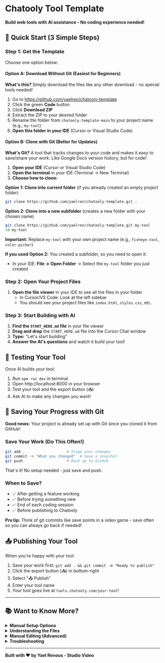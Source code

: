 # Chatooly Tool Template

**Build web tools with AI assistance - No coding experience needed!**

## 🚀 Quick Start (3 Simple Steps)

### Step 1: Get the Template

Choose one option below:

#### Option A: Download Without Git (Easiest for Beginners)
**What's this?** Simply download the files like any other download - no special tools needed!

1. Go to https://github.com/yaelren/chatooly-template
2. Click the green **Code** button
3. Click **Download ZIP**
4. Extract the ZIP to your desired folder
5. Rename the folder from `chatooly-template-main` to your project name (e.g., `my-tool`)
6. **Open this folder in your IDE** (Cursor or Visual Studio Code)

#### Option B: Clone with Git (Better for Updates)
**What's Git?** A tool that tracks changes to your code and makes it easy to save/share your work. Like Google Docs version history, but for code!

1. **Open your IDE** (Cursor or Visual Studio Code)
2. **Open the terminal** in your IDE (Terminal → New Terminal)
3. **Choose how to clone:**

**Option 1: Clone into current folder** (if you already created an empty project folder)
```bash
git clone https://github.com/yaelren/chatooly-template.git .
```

**Option 2: Clone into a new subfolder** (creates a new folder with your chosen name)
```bash
git clone https://github.com/yaelren/chatooly-template.git my-tool
cd my-tool
```
**Important:** Replace `my-tool` with your own project name (e.g., `fisheye-tool`, `color-picker`)

**If you used Option 2:** You created a subfolder, so you need to open it:
- In your IDE: **File → Open Folder** → Select the `my-tool` folder you just created

### Step 2: Open Your Project Files

1. **Open the file viewer** in your IDE to see all the files in your folder
   - In Cursor/VS Code: Look at the left sidebar
   - You should see your project files like `index.html`, `styles.css`, etc.

### Step 3: Start Building with AI

1. **Find the `START_HERE.md` file** in your file viewer
2. **Drag and drop** the `START_HERE.md` file into the Cursor Chat window
3. **Type:** "Let's start building" 
4. **Answer the AI's questions** and watch it build your tool!

## 🎨 Testing Your Tool

Once AI builds your tool:
1. Run `npm run dev` in terminal
2. Open http://localhost:8000 in your browser
3. Test your tool and the export button (📥)
4. Ask AI to make any changes you want!

## 💾 Saving Your Progress with Git

**Good news:** Your project is already set up with Git since you cloned it from GitHub!

### Save Your Work (Do This Often!)
```bash
git add .                   # Stage your changes
git commit -m "What you changed"  # Save a snapshot
git push                    # Back up to GitHub
```

That's it! No setup needed - just save and push.

### When to Save?
- ✅ After getting a feature working
- ✅ Before trying something new
- ✅ End of each coding session
- ✅ Before publishing to Chatooly

**Pro tip:** Think of git commits like save points in a video game - save often so you can always go back if needed!

## 📤 Publishing Your Tool

When you're happy with your tool:
1. Save your work first: `git add . && git commit -m "Ready to publish"`
2. Click the export button (📥) in bottom-right
3. Select "📤 Publish"
4. Enter your tool name
5. Your tool goes live at `tools.chatooly.com/your-tool`!

---

## 📚 Want to Know More?

<details>
<summary><b>Manual Setup Options</b></summary>

### Alternative ways to start the server:

**Python:**
```bash
python3 -m http.server 8000
```

**Node.js:**
```bash
npm install -g http-server
http-server -p 8000
```

**VS Code Live Server:**
1. Install "Live Server" extension
2. Right-click on `index.html`
3. Select "Open with Live Server"
</details>

<details>
<summary><b>Understanding the Files</b></summary>

```
my-tool/
├── START_HERE.md          # Instructions for AI
├── index.html             # Your tool's structure
├── styles.css             # How it looks
├── js/
│   ├── main.js           # How it works
│   └── chatooly-config.js # Tool settings
└── package.json          # Project setup
```
</details>

<details>
<summary><b>Manual Editing (Advanced)</b></summary>

If you want to edit files yourself:

1. **Config**: Edit `js/chatooly-config.js` for tool name and info
2. **Controls**: Add HTML controls in `index.html`
3. **Logic**: Write JavaScript in `js/main.js`
4. **Styles**: Customize appearance in `styles.css`

Remember: Keep visual content inside `#chatooly-canvas` div!
</details>

<details>
<summary><b>Troubleshooting</b></summary>

- **No export button?** Check if server is running
- **Export is blank?** Content must be in `#chatooly-canvas`
- **Can't publish?** Must run locally first (`npm run dev`)
- **Need help?** [Create an issue](https://github.com/yaelren/chatooly-template/issues)
</details>

---

**Built with ❤️ by Yael Renous - Studio Video**